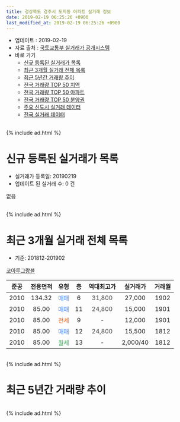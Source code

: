 ```yaml
---
title: 경상북도 경주시 도지동 아파트 실거래 정보
date: 2019-02-19 06:25:26 +0900
last_modified_at: 2019-02-19 06:25:26 +0900
---
```


* 업데이트 : 2019-02-19
* 자료 출처 : [국토교통부 실거래가 공개시스템](http://rt.molit.go.kr)
* 바로 가기
    * [신규 등록된 실거래가 목록](#신규-등록된-실거래가-목록)
    * [최근 3개월 실거래 전체 목록](#최근-3개월-실거래-전체-목록)
    * [최근 5년간 거래량 추이](#최근-5년간-거래량-추이)
    * [전국 거래량 TOP 50 지역](https://inasie.github.io/apt-trade-info/최근-3개월-전국에서-가장-거래가-많이-발생한-지역)
    * [전국 거래량 TOP 50 아파트](https://inasie.github.io/apt-trade-info/최근-3개월-전국에서-가장-거래가-많이-발생한-아파트)
    * [전국 거래량 TOP 50 분양권](https://inasie.github.io/apt-trade-info/최근-3개월-전국에서-가장-거래가-많이-발생한-분양권)
    * [주요 신도시 실거래 데이터](https://inasie.github.io/apt-trade-info/주요-신도시)
    * [전국 실거래 데이터](https://inasie.github.io/apt-trade-info/전국)
<br>
{% include ad.html %}
<br>

# 신규 등록된 실거래가 목록
* 실거래가 등록일: 20190219
* 업데이트 된 실거래 수: 0 건

없음

<br>
{% include ad.html %}
<br>

# 최근 3개월 실거래 전체 목록
* 기준: 201812-201902


[코아루그랑블](https://search.naver.com/search.naver?query=%EA%B2%BD%EC%83%81%EB%B6%81%EB%8F%84+%EA%B2%BD%EC%A3%BC%EC%8B%9C+%EB%8F%84%EC%A7%80%EB%8F%99+%EC%BD%94%EC%95%84%EB%A3%A8%EA%B7%B8%EB%9E%91%EB%B8%94)

|준공|전용면적|유형|층|역대최고가|실거래가|거래월|
|:---:|:---:|:---:|:---:|:---:|:---:|:---:|
|2010|134.32|<span style="color:#4285f3">매매</span>|6|<span style="color:#444444">31,800</span>|27,000|1902|
|2010|85.00|<span style="color:#4285f3">매매</span>|11|<span style="color:#444444">24,800</span>|15,000|1901|
|2010|85.00|<span style="color:#ff5a00">전세</span>|9|<span style="color:#444444">-</span>|12,000|1901|
|2010|85.00|<span style="color:#4285f3">매매</span>|12|<span style="color:#444444">24,800</span>|15,500|1812|
|2010|85.00|<span style="color:#34a853">월세</span>|13|<span style="color:#444444">-</span>|2,000/40|1812|


<br>
{% include ad.html %}
<br>

# 최근 5년간 거래량 추이


<div style="width:100%;">
    <canvas id="deal_progress" height="200"></canvas>
</div>

<script>
new Chart(document.getElementById("deal_progress"), {
    type: 'line',
    data: {
        labels: ['201402','201403','201404','201405','201406','201407','201408','201409','201410','201411','201412','201501','201502','201503','201504','201505','201506','201507','201508','201509','201510','201511','201512','201601','201602','201603','201604','201605','201606','201607','201608','201609','201610','201611','201612','201701','201702','201703','201704','201705','201706','201707','201708','201709','201710','201711','201712','201801','201802','201803','201804','201805','201806','201807','201808','201809','201810','201811','201812','201901','201902'],
        datasets: [{
            label: '매매',
            pointRadius: 1,
            data: [7, 21, 14, 10, 7, 6, 10, 16, 9, 3, 0, 6, 9, 12, 9, 4, 5, 2, 7, 2, 6, 3, 3, 8, 1, 2, 4, 3, 5, 4, 3, 3, 3, 2, 3, 0, 4, 0, 1, 1, 1, 1, 1, 1, 0, 0, 1, 4, 1, 1, 0, 2, 0, 1, 0, 3, 3, 2, 1, 1, 1],
            borderColor: "rgba(255, 201, 14, 1)",
            backgroundColor: "rgba(255, 201, 14, 0.5)",
            fill: false,
            lineTension: 0
        },{
            label: '전월세',
            pointRadius: 1,
            data: [0, 1, 2, 2, 2, 1, 0, 1, 1, 2, 0, 1, 6, 5, 1, 2, 1, 0, 4, 1, 0, 0, 2, 0, 3, 0, 2, 0, 2, 1, 1, 2, 1, 0, 2, 2, 2, 2, 0, 2, 0, 5, 0, 2, 0, 1, 0, 0, 2, 2, 2, 3, 3, 0, 3, 0, 2, 2, 1, 1, 0],
            borderColor: "rgba(0, 141, 185, 1)",
            backgroundColor: "rgba(0, 141, 185, 0.5)",
            fill: false,
            lineTension: 0
        }
        ]
    },
    options: {
        responsive: true,
        title: {
            display: false
        },
        tooltips: {
            mode: 'index',
            intersect: false
        },
        hover: {
            mode: 'nearest',
            intersect: true
        },
        scales: {
            xAxes: [{
                display: true,
                scaleLabel: {
                    display: true,
                    labelString: '년/월'
                }
            }],
            yAxes: [{
                display: true,
                ticks: {
                    suggestedMin: 0,
                },
                scaleLabel: {
                    display: true,
                    labelString: '실거래 수'
                }
            }]
        }
    }
});

</script>


<br>
{% include ad.html %}
<br>


